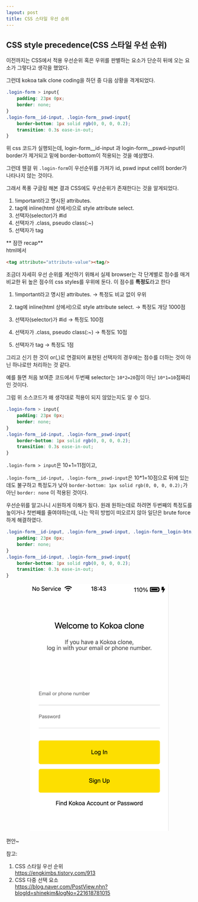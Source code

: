 ```yaml
---
layout: post
title: CSS 스타일 우선 순위
---  
```


## CSS style precedence(CSS 스타일 우선 순위)  

이전까지는 CSS에서 적용 우선순위 혹은 우위를 판별하는 요소가 단순히 뒤에 오는 요소가 그렇다고 생각을 했었다.  

그런데 kokoa talk clone coding을 하던 중 다음 상황을 격게되었다.  

```css
.login-form > input{
    padding: 23px 0px;
    border: none;
} 
.login-form__id-input, .login-form__pswd-input{
    border-bottom: 1px solid rgb(0, 0, 0, 0.2);
    transition: 0.3s ease-in-out;
}
```  

위 css 코드가 실행되는데, login-form__id-input 과 login-form__pswd-input이 border가 제거되고 밑에 border-bottom이 적용되는 것을 예상했다.  

그런데 웬걸 위 `.login-form`이 우선순위를 가져가 id, pswd input cell의 border가 나타나지 않는 것이다.  

그래서 폭풍 구글링 해본 결과 CSS에도 우선순위가 존재한다는 것을 알게되었다.  

1. !important라고 명시된 attributes.
2. tag에 inline(html 상에서)으로 style attribute select.
3. 선택자(selector)가 #id
4. 선택자가 .class, pseudo class(:~)
5. 선택자가 tag  

** 잠깐 recap**  
html에서  
```html
<tag attribute="attribute-value"><tag/>
```  

조금더 자세히 우선 순위를 계산하기 위해서 실제 browser는 각 단계별로 점수를 매겨 비교한 뒤 높은 점수의 css styles를 우위에 둔다. 이 점수를 **특정도**라고 한다  

1. !important라고 명시된 attributes. -> 특정도 비교 없이 우위
2. tag에 inline(html 상에서)으로 style attribute select. 
    -> 특정도 개당 1000점

3. 선택자(selector)가 #id -> 특정도 100점  
4. 선택자가 .class, pseudo class(:~) -> 특정도 10점 
5. 선택자가 tag -> 특정도 1점  

그리고 신기 한 것이 or(,)로 연결되어 표현된 선택자의 경우에는 점수를 더하는 것이 아닌 하나로만 처리하는 것 같다.  

예를 들면 처음 보여준 코드에서 두번째 selector는 `10*2=20`점이 아닌 `10*1=10`점짜리 인 것이다.  

그럼 위 소스코드가 왜 생각대로 적용이 되지 않았는지도 알 수 있다.  

```css
.login-form > input{
    padding: 23px 0px;
    border: none;
} 
.login-form__id-input, .login-form__pswd-input{
    border-bottom: 1px solid rgb(0, 0, 0, 0.2);
    transition: 0.3s ease-in-out;
}
```  
`.login-form > input`은 10+1=11점이고,  

`.login-form__id-input, .login-form__pswd-input`은 10*1=10점으로 뒤에 있는데도 불구하고 특정도가 낮아 `border-bottom: 1px solid rgb(0, 0, 0, 0.2);`가 아닌 `border: none` 이 적용된 것이다.  

우선순위를 알고나니 시원하게 이해가 됬다. 원래 원하는데로 하려면 두번째의 특정도를 높이거나 첫번째를 줄여야하는데, 나는 딱히 방법이 떠오르지 않아 일단은 brute force하게 해결하였다.  

```css
.login-form__id-input, .login-form__pswd-input, .login-form__login-btn, .login-form__sign-up-btn{
    padding: 23px 0px;
    border: none;
}
.login-form__id-input, .login-form__pswd-input{
    border-bottom: 1px solid rgb(0, 0, 0, 0.2);
    transition: 0.3s ease-in-out;
}
```  

<p align="center"><img src="img/22-1-13-CSS_style_precedence_index_screen_final.png" width=375px height=667px/><p/>  

편안~  

참고: 
1. CSS 스타일 우선 순위  
https://engkimbs.tistory.com/913  
2. CSS 다중 선택 요소  
https://blog.naver.com/PostView.nhn?blogId=shinekjm&logNo=221618781015  
